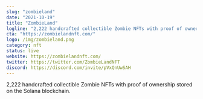 ```yaml
---
slug: "zombieland"
date: "2021-10-19"
title: "ZombieLand"
logline: "2,222 handcrafted collectible Zombie NFTs with proof of ownership stored on the Solana blockchain."
cta: "https://zombielandnft.com/"
logo: /img/zombieland.png
category: nft
status: live
website: https://zombielandnft.com/
twitter: https://twitter.com/ZombieLandNFT
discord: https://discord.com/invite/pVxQnUwSAH
---
```


2,222 handcrafted collectible Zombie NFTs with proof of ownership stored on the Solana blockchain.
